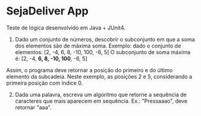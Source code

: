 # SejaDeliver App

Teste de lógica desenvolvido em Java + JUnit4.

1. Dado um conjunto de números, descobrir o subconjunto em que a soma dos elementos são de máxima soma.
Exemplo: dado o conjunto de elementos: [2, -4, 6, 8, -10, 100, -6, 5]
O subconjunto de soma máxima é: [2, -4, **6, 8, -10, 100**, -6, 5]

Assim, o programa deve retornar a posição do primeiro e do último elemento da subcadeia.
Neste exemplo, as posições 2 e 5, considerando a primeira posição com índice 0.

2. Dada uma palavra, escreva um algoritmo que retorne a sequência de caracteres que mais aparecem em sequência.
Ex.: "Pressaaao", deve retornar "aaa".
